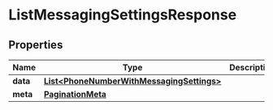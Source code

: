

# ListMessagingSettingsResponse


## Properties

| Name | Type | Description | Notes |
|------------ | ------------- | ------------- | -------------|
|**data** | [**List&lt;PhoneNumberWithMessagingSettings&gt;**](PhoneNumberWithMessagingSettings.md) |  |  [optional] |
|**meta** | [**PaginationMeta**](PaginationMeta.md) |  |  [optional] |



